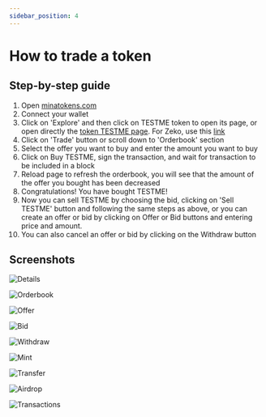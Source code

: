 ```yaml
---
sidebar_position: 4
---
```


# How to trade a token

## Step-by-step guide

1. Open [minatokens.com](https://minatokens.com/)
2. Connect your wallet
3. Click on 'Explore' and then click on TESTME token to open its page, or open directly the [token TESTME page](https://minatokens.com/token/B62qrhyVjXDBscG7i7KYJoMq6s4Gho3KQByu9KSmgVGHUKNnfsaH8q7). For Zeko, use this [link](https://zekotokens.com/token/B62qjqdRCu4bjNnPfYTLX6NYCWGcMNPTasYfVuekMoYEz6jDHxebvJe)
4. Click on 'Trade' button or scroll down to 'Orderbook' section
5. Select the offer you want to buy and enter the amount you want to buy
6. Click on Buy TESTME, sign the transaction, and wait for transaction to be included in a block
7. Reload page to refresh the orderbook, you will see that the amount of the offer you bought has been decreased
8. Congratulations! You have bought TESTME!
9. Now you can sell TESTME by choosing the bid, clicking on 'Sell TESTME' button and following the same steps as above, or you can create an offer or bid by clicking on Offer or Bid buttons and entering price and amount.
10. You can also cancel an offer or bid by clicking on the Withdraw button

## Screenshots

![Details](https://minatokens-docs.s3.eu-west-1.amazonaws.com/details.png)

![Orderbook](https://minatokens-docs.s3.eu-west-1.amazonaws.com/orderbook.png)

![Offer](https://minatokens-docs.s3.eu-west-1.amazonaws.com/offer.png)

![Bid](https://minatokens-docs.s3.eu-west-1.amazonaws.com/bid.png)

![Withdraw](https://minatokens-docs.s3.eu-west-1.amazonaws.com/withdraw.png)

![Mint](https://minatokens-docs.s3.eu-west-1.amazonaws.com/mint2.png)

![Transfer](https://minatokens-docs.s3.eu-west-1.amazonaws.com/transfer.png)

![Airdrop](https://minatokens-docs.s3.eu-west-1.amazonaws.com/airdrop.png)

![Transactions](https://minatokens-docs.s3.eu-west-1.amazonaws.com/transactions.png)
